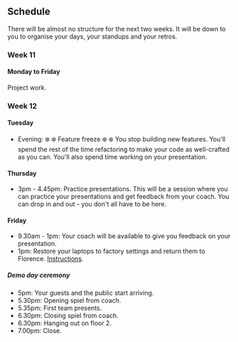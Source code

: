 ## Schedule

There will be almost no structure for the next two weeks.  It will be down to you to organise your days, your standups and your retros.

### Week 11

#### Monday to Friday

Project work.

### Week 12

#### Tuesday

* Evening: :snowflake: :snowflake: Feature freeze :snowflake: :snowflake: You stop building new features.  You'll spend the rest of the time refactoring to make your code as well-crafted as you can.  You'll also spend time working on your presentation.

#### Thursday

* 3pm - 4.45pm: Practice presentations. This will be a session where you can practice your presentations and get feedback from your coach.  You can drop in and out - you don't all have to be here.

#### Friday

* 9.30am - 1pm: Your coach will be available to give you feedback on your presentation.
* 1pm: Restore your laptops to factory settings and return them to Florence.  [Instructions](https://github.com/makersacademy/course/blob/master/pills/returning_your_makers_laptop.md).

##### Demo day ceremony

* 5pm: Your guests and the public start arriving.
* 5.30pm: Opening spiel from coach.
* 5.35pm: First team presents.
* 6.30pm: Closing spiel from coach.
* 6.30pm: Hanging out on floor 2.
* 7.00pm: Close.

